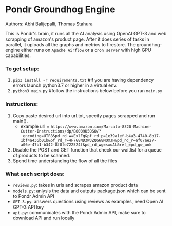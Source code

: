 # Pondr Groundhog Engine
Authors: Abhi Balijepalli, Thomas Stahura

This is Pondr's brain, it runs all the AI analysis using OpenAI GPT-3 and web scrapping of amazon's product page. After it does series of tasks in parallel, it uploads all the graphs and metrics to firestore. The groundhog-engine either runs on `Apache Airflow` or a `cron server` with high GPU capabilities. 

### To get setup:
1. `pip3 install -r requirements.txt` #if you are having dependency errors launch python3.7 or higher in a virtual env.
2. `python3 main.py` #follow the instructions below before you run `main.py`

### Instructions:
1. Copy paste desired url into url.txt, specify pages scrapped and run main(). 
   - example url = `https://www.amazon.com/Marcato-8320-Machine-Cutter-Instructions/dp/B0009U5OSO/?_encoding=UTF8&pd_rd_w=ExlFg&pf_rd_p=1e39a1ef-b4a3-4740-8b17-1bf4a436b01b&pf_rd_r=4F7G8ND3W3ZQG68MQXJH&pd_rd_r=af07ae27-a06e-47b1-b342-8f8fe722524f&pd_rd_wg=sxuAL&ref_=pd_gw_unk`
2. Disable the POST and GET function that check our waitlist for a queue of products to be scanned. 
3. Spend time understanding the flow of all the files

### What each script does:
- `reviews.py`: takes in urls and scrapes amazon product data
- `models.py`: anlysis the data and outputs package.json which can be sent to Pondr Admin API
- `GPT-3.py`: answers questions using reviews as examples, need Open AI GPT-3 API key
- `api.py`: communicates with the Pondr Admin API, make sure to download API and run locally
